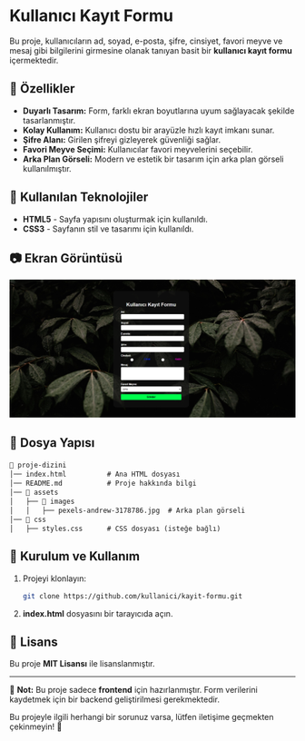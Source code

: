 # Kullanıcı Kayıt Formu

Bu proje, kullanıcıların ad, soyad, e-posta, şifre, cinsiyet, favori meyve ve mesaj gibi bilgilerini girmesine olanak tanıyan basit bir **kullanıcı kayıt formu** içermektedir.

## 🚀 Özellikler

- **Duyarlı Tasarım:** Form, farklı ekran boyutlarına uyum sağlayacak şekilde tasarlanmıştır.
- **Kolay Kullanım:** Kullanıcı dostu bir arayüzle hızlı kayıt imkanı sunar.
- **Şifre Alanı:** Girilen şifreyi gizleyerek güvenliği sağlar.
- **Favori Meyve Seçimi:** Kullanıcılar favori meyvelerini seçebilir.
- **Arka Plan Görseli:** Modern ve estetik bir tasarım için arka plan görseli kullanılmıştır.

## 📌 Kullanılan Teknolojiler

- **HTML5** - Sayfa yapısını oluşturmak için kullanıldı.
- **CSS3** - Sayfanın stil ve tasarımı için kullanıldı.

## 📷 Ekran Görüntüsü

![Kullanıcı Kayıt Formu](./assets/images/Ekran%20görüntüsü%202025-02-05%20021502.png)

## 📂 Dosya Yapısı

```
📂 proje-dizini
│── index.html          # Ana HTML dosyası
│── README.md           # Proje hakkında bilgi
│── 📂 assets
│   ├── 📂 images
│   │   ├── pexels-andrew-3178786.jpg  # Arka plan görseli
│── 📂 css
│   ├── styles.css      # CSS dosyası (isteğe bağlı)
```

## 🔧 Kurulum ve Kullanım

1. Projeyi klonlayın:
   ```bash
   git clone https://github.com/kullanici/kayit-formu.git
   ```
2. **index.html** dosyasını bir tarayıcıda açın.

## 📜 Lisans

Bu proje **MIT Lisansı** ile lisanslanmıştır.

---

📌 **Not:** Bu proje sadece **frontend** için hazırlanmıştır. Form verilerini kaydetmek için bir backend geliştirilmesi gerekmektedir.

Bu projeyle ilgili herhangi bir sorunuz varsa, lütfen iletişime geçmekten çekinmeyin! 🚀
